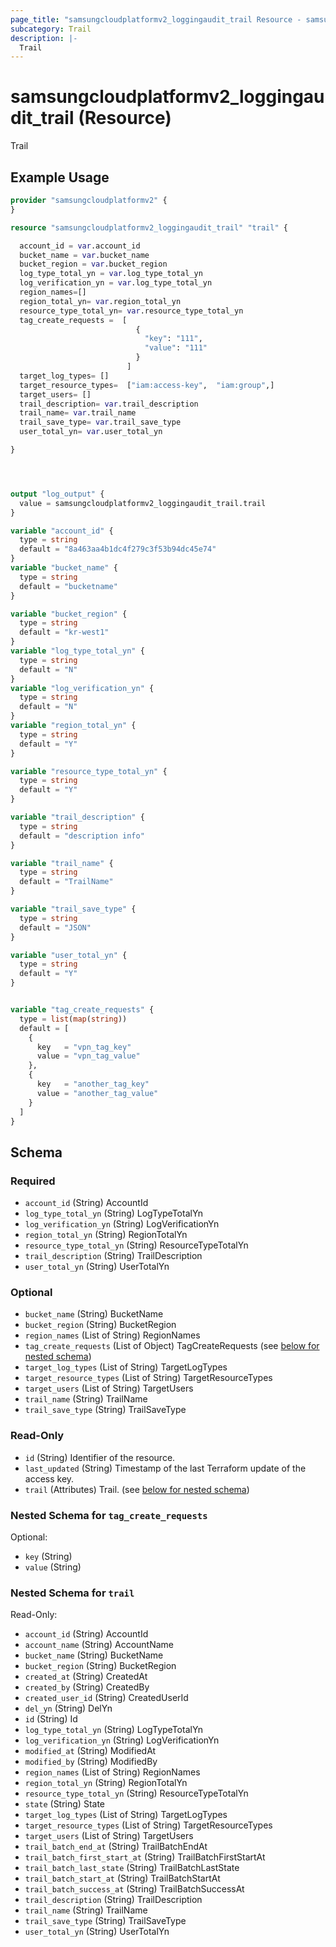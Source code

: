 ```yaml
---
page_title: "samsungcloudplatformv2_loggingaudit_trail Resource - samsungcloudplatformv2"
subcategory: Trail
description: |-
  Trail
---
```


# samsungcloudplatformv2_loggingaudit_trail (Resource)

Trail

## Example Usage

```terraform
provider "samsungcloudplatformv2" {
}

resource "samsungcloudplatformv2_loggingaudit_trail" "trail" {

  account_id = var.account_id
  bucket_name = var.bucket_name
  bucket_region = var.bucket_region
  log_type_total_yn = var.log_type_total_yn
  log_verification_yn = var.log_type_total_yn
  region_names=[]
  region_total_yn= var.region_total_yn
  resource_type_total_yn= var.resource_type_total_yn
  tag_create_requests =  [
                            {
                              "key": "111",
                              "value": "111"
                            }
                          ]
  target_log_types= []
  target_resource_types=  ["iam:access-key",  "iam:group",]
  target_users= []
  trail_description= var.trail_description
  trail_name= var.trail_name
  trail_save_type= var.trail_save_type
  user_total_yn= var.user_total_yn

}




output "log_output" {
  value = samsungcloudplatformv2_loggingaudit_trail.trail
}

variable "account_id" {
  type = string
  default = "8a463aa4b1dc4f279c3f53b94dc45e74"
}
variable "bucket_name" {
  type = string
  default = "bucketname"
}

variable "bucket_region" {
  type = string
  default = "kr-west1"
}
variable "log_type_total_yn" {
  type = string
  default = "N"
}
variable "log_verification_yn" {
  type = string
  default = "N"
}
variable "region_total_yn" {
  type = string
  default = "Y"
}

variable "resource_type_total_yn" {
  type = string
  default = "Y"
}

variable "trail_description" {
  type = string
  default = "description info"
}

variable "trail_name" {
  type = string
  default = "TrailName"
}

variable "trail_save_type" {
  type = string
  default = "JSON"
}

variable "user_total_yn" {
  type = string
  default = "Y"
}


variable "tag_create_requests" {
  type = list(map(string))
  default = [
    {
      key   = "vpn_tag_key"
      value = "vpn_tag_value"
    },
    {
      key   = "another_tag_key"
      value = "another_tag_value"
    }
  ]
}
```

<!-- schema generated by tfplugindocs -->
## Schema

### Required

- `account_id` (String) AccountId
- `log_type_total_yn` (String) LogTypeTotalYn
- `log_verification_yn` (String) LogVerificationYn
- `region_total_yn` (String) RegionTotalYn
- `resource_type_total_yn` (String) ResourceTypeTotalYn
- `trail_description` (String) TrailDescription
- `user_total_yn` (String) UserTotalYn

### Optional

- `bucket_name` (String) BucketName
- `bucket_region` (String) BucketRegion
- `region_names` (List of String) RegionNames
- `tag_create_requests` (List of Object) TagCreateRequests (see [below for nested schema](#nestedatt--tag_create_requests))
- `target_log_types` (List of String) TargetLogTypes
- `target_resource_types` (List of String) TargetResourceTypes
- `target_users` (List of String) TargetUsers
- `trail_name` (String) TrailName
- `trail_save_type` (String) TrailSaveType

### Read-Only

- `id` (String) Identifier of the resource.
- `last_updated` (String) Timestamp of the last Terraform update of the access key.
- `trail` (Attributes) Trail. (see [below for nested schema](#nestedatt--trail))

<a id="nestedatt--tag_create_requests"></a>
### Nested Schema for `tag_create_requests`

Optional:

- `key` (String)
- `value` (String)


<a id="nestedatt--trail"></a>
### Nested Schema for `trail`

Read-Only:

- `account_id` (String) AccountId
- `account_name` (String) AccountName
- `bucket_name` (String) BucketName
- `bucket_region` (String) BucketRegion
- `created_at` (String) CreatedAt
- `created_by` (String) CreatedBy
- `created_user_id` (String) CreatedUserId
- `del_yn` (String) DelYn
- `id` (String) Id
- `log_type_total_yn` (String) LogTypeTotalYn
- `log_verification_yn` (String) LogVerificationYn
- `modified_at` (String) ModifiedAt
- `modified_by` (String) ModifiedBy
- `region_names` (List of String) RegionNames
- `region_total_yn` (String) RegionTotalYn
- `resource_type_total_yn` (String) ResourceTypeTotalYn
- `state` (String) State
- `target_log_types` (List of String) TargetLogTypes
- `target_resource_types` (List of String) TargetResourceTypes
- `target_users` (List of String) TargetUsers
- `trail_batch_end_at` (String) TrailBatchEndAt
- `trail_batch_first_start_at` (String) TrailBatchFirstStartAt
- `trail_batch_last_state` (String) TrailBatchLastState
- `trail_batch_start_at` (String) TrailBatchStartAt
- `trail_batch_success_at` (String) TrailBatchSuccessAt
- `trail_description` (String) TrailDescription
- `trail_name` (String) TrailName
- `trail_save_type` (String) TrailSaveType
- `user_total_yn` (String) UserTotalYn